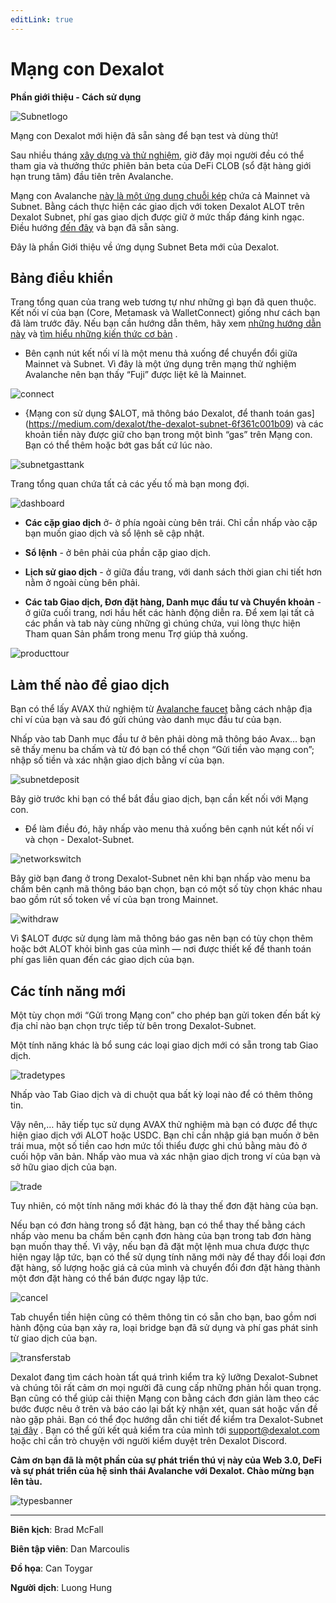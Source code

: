 ```yaml
---
editLink: true
---
```


# Mạng con Dexalot

 **Phần giới thiệu - Cách sử dụng**

![Subnetlogo](/images/howtouse/Subnetlogo.png)

Mạng con Dexalot mới hiện đã sẵn sàng để bạn test và dùng thử!

Sau nhiều tháng [xây dựng và thử nghiệm](https://medium.com/dexalot/th%E1%BB%AD-nghi%E1%BB%87m-c%C3%B4ng-khai-dexalot-subnet-b6b364f2af60), giờ đây mọi người đều có thể tham gia và thưởng thức phiên bản beta của DeFi CLOB (sổ đặt hàng giới hạn trung tâm) đầu tiên trên Avalanche.

Mạng con Avalanche [này là một ứng dụng chuỗi kép](https://medium.com/dexalot/the-dexalot-subnet-6f361c001b09) chứa cả Mainnet và Subnet. Bằng cách thực hiện các giao dịch với token Dexalot ALOT trên Dexalot Subnet, phí gas giao dịch được giữ ở mức thấp đáng kinh ngạc. Điều hướng [đến đây](https://app.dexalot-test.com/trade) và bạn đã sẵn sàng.

Đây là phần Giới thiệu về ứng dụng Subnet Beta mới của Dexalot.

<YouTube id="vRvaswPuMNg" />

## Bảng điều khiển

Trang tổng quan của trang web tương tự như những gì bạn đã quen thuộc. Kết nối ví của bạn (Core, Metamask và WalletConnect) giống như cách bạn đã làm trước đây. Nếu bạn cần hướng dẫn thêm, hãy xem [những hướng dẫn này](https://medium.com/dexalot/tagged/dexalot-tutorial) và [tìm hiểu những kiến ​​thức cơ bản](https://medium.com/dexalot/learn-the-basics-e893a62261a3) .

* Bên cạnh nút kết nối ví là một menu thả xuống để chuyển đổi giữa Mainnet và Subnet. Vì đây là một ứng dụng trên mạng thử nghiệm Avalanche nên bạn thấy “Fuji” được liệt kê là Mainnet.

![connect](/images/howtouse/connect.png)

* {Mạng con sử dụng $ALOT, mã thông báo Dexalot, để thanh toán gas](https://medium.com/dexalot/the-dexalot-subnet-6f361c001b09) và các khoản tiền này được giữ cho bạn trong một bình “gas” trên Mạng con. Bạn có thể thêm hoặc bớt gas bất cứ lúc nào.

![subnetgasttank](/images/howtouse/subnetgastank.png)

Trang tổng quan chứa tất cả các yếu tố mà bạn mong đợi.

![dashboard](/images/howtouse/dashboard.png)

* **Các cặp giao dịch** ở- ở phía ngoài cùng bên trái. Chỉ cần nhấp vào cặp bạn muốn giao dịch và sổ lệnh sẽ cập nhật.

* **Sổ lệnh** - ở bên phải của phần cặp giao dịch.

* **Lịch sử giao dịch** - ở giữa đầu trang, với danh sách thời gian chi tiết hơn nằm ở ngoài cùng bên phải.

* **Các tab Giao dịch, Đơn đặt hàng, Danh mục đầu tư và Chuyển khoản** - ở giữa cuối trang, nơi hầu hết các hành động diễn ra. Để xem lại tất cả các phần và tab này cùng những gì chúng chứa, vui lòng thực hiện Tham quan Sản phẩm trong menu Trợ giúp thả xuống.

![producttour](/images/howtouse/producttour.png)

## Làm thế nào để giao dịch

Bạn có thể lấy AVAX thử nghiệm từ [Avalanche faucet](https://faucet.avax.network/) bằng cách nhập địa chỉ ví của bạn và sau đó gửi chúng vào danh mục đầu tư của bạn.

Nhấp vào tab Danh mục đầu tư ở bên phải dòng mã thông báo Avax… bạn sẽ thấy menu ba chấm và từ đó bạn có thể chọn “Gửi tiền vào mạng con”; nhập số tiền và xác nhận giao dịch bằng ví của bạn.

![subnetdeposit](/images/howtouse/subnetdeposit.png)

Bây giờ trước khi bạn có thể bắt đầu giao dịch, bạn cần kết nối với Mạng con.

* Để làm điều đó, hãy nhấp vào menu thả xuống bên cạnh nút kết nối ví và chọn - Dexalot-Subnet.

![networkswitch](/images/howtouse/networkswitch.png)

Bây giờ bạn đang ở trong Dexalot-Subnet nên khi bạn nhấp vào menu ba chấm bên cạnh mã thông báo bạn chọn, bạn có một số tùy chọn khác nhau bao gồm rút số token về ví của bạn trong Mainnet.

![withdraw](/images/howtouse/withdraw.png)

Vì $ALOT được sử dụng làm mã thông báo gas nên bạn có tùy chọn thêm hoặc bớt ALOT khỏi bình gas của mình — nơi được thiết kế để thanh toán phí gas liên quan đến các giao dịch của bạn.

## Các tính năng mới

Một tùy chọn mới “Gửi trong Mạng con” cho phép bạn gửi token đến bất kỳ địa chỉ nào bạn chọn trực tiếp từ bên trong Dexalot-Subnet.

Một tính năng khác là bổ sung các loại giao dịch mới có sẵn trong tab Giao dịch.

![tradetypes](/images/howtouse/tradetypes.png)

Nhấp vào Tab Giao dịch và di chuột qua bất kỳ loại nào để có thêm thông tin.

Vậy nên,… hãy tiếp tục sử dụng AVAX thử nghiệm mà bạn có được để thực hiện giao dịch với ALOT hoặc USDC. Bạn chỉ cần nhập giá bạn muốn ở bên trái mua, một số tiền cao hơn mức tối thiểu được ghi chú bằng màu đỏ ở cuối hộp văn bản. Nhấp vào mua và xác nhận giao dịch trong ví của bạn và sở hữu giao dịch của bạn.

![trade](/images/howtouse/trade.png)

Tuy nhiên, có một tính năng mới khác đó là thay thế đơn đặt hàng của bạn.

Nếu bạn có đơn hàng trong sổ đặt hàng, bạn có thể thay thế bằng cách nhấp vào menu ba chấm bên cạnh đơn hàng của bạn trong tab đơn hàng bạn muốn thay thế. Vì vậy, nếu bạn đã đặt một lệnh mua chưa được thực hiện ngay lập tức, bạn có thể sử dụng tính năng mới này để thay đổi loại đơn đặt hàng, số lượng hoặc giá cả của mình và chuyển đổi đơn đặt hàng thành một đơn đặt hàng có thể bán được ngay lập tức.

![cancel](/images/howtouse/cancel.png)

Tab chuyển tiền hiện cũng có thêm thông tin có sẵn cho bạn, bao gồm nơi hành động của bạn xảy ra, loại bridge bạn đã sử dụng và phí gas phát sinh từ giao dịch của bạn.

![transferstab](/images/howtouse/transferstab.png)

Dexalot đang tìm cách hoàn tất quá trình kiểm tra kỹ lưỡng Dexalot-Subnet và chúng tôi rất cảm ơn mọi người đã cung cấp những phản hồi quan trọng. Bạn cũng có thể giúp cải thiện Mạng con bằng cách đơn giản làm theo các bước được nêu ở trên và báo cáo lại bất kỳ nhận xét, quan sát hoặc vấn đề nào gặp phải. Bạn có thể đọc hướng dẫn chi tiết để kiểm tra Dexalot-Subnet [tại đây](https://medium.com/dexalot/th%E1%BB%AD-nghi%E1%BB%87m-c%C3%B4ng-khai-dexalot-subnet-b6b364f2af60) . Bạn có thể gửi kết quả kiểm tra của mình tới [support@dexalot.com](support@dexalot.com) hoặc chỉ cần trò chuyện với người kiểm duyệt trên Dexalot Discord.

**Cảm ơn bạn đã là một phần của sự phát triển thú vị này của Web 3.0, DeFi và sự phát triển của hệ sinh thái Avalanche với Dexalot. Chào mừng bạn lên tàu.**

![typesbanner](/images/howtouse/typesbanner.png)

---

**Biên kịch**: Brad McFall

**Biên tập viên**: Dan Marcoulis

**Đồ họa**: Can Toygar

**Người dịch**: Luong Hung
